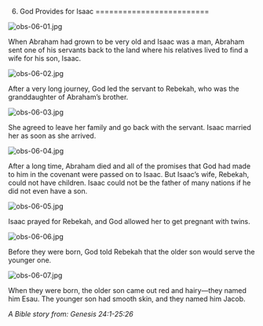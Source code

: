 6. God Provides for Isaac
=========================

![obs-06-01.jpg](/var/www/vhosts/door43.org/httpdocs/data/gitrepo/media/en/obs/obs-06-01.jpg "obs-06-01.jpg")

When Abraham had grown to be very old and Isaac was a man, Abraham sent
one of his servants back to the land where his relatives lived to find a
wife for his son, Isaac.

![obs-06-02.jpg](/var/www/vhosts/door43.org/httpdocs/data/gitrepo/media/en/obs/obs-06-02.jpg "obs-06-02.jpg")

After a very long journey, God led the servant to Rebekah, who was the
granddaughter of Abraham’s brother.

![obs-06-03.jpg](/var/www/vhosts/door43.org/httpdocs/data/gitrepo/media/en/obs/obs-06-03.jpg "obs-06-03.jpg")

She agreed to leave her family and go back with the servant. Isaac
married her as soon as she arrived.

![obs-06-04.jpg](/var/www/vhosts/door43.org/httpdocs/data/gitrepo/media/en/obs/obs-06-04.jpg "obs-06-04.jpg")

After a long time, Abraham died and all of the promises that God had
made to him in the covenant were passed on to Isaac. But Isaac’s wife,
Rebekah, could not have children. Isaac could not be the father of many
nations if he did not even have a son.

![obs-06-05.jpg](/var/www/vhosts/door43.org/httpdocs/data/gitrepo/media/en/obs/obs-06-05.jpg "obs-06-05.jpg")

Isaac prayed for Rebekah, and God allowed her to get pregnant with
twins.

![obs-06-06.jpg](/var/www/vhosts/door43.org/httpdocs/data/gitrepo/media/en/obs/obs-06-06.jpg "obs-06-06.jpg")

Before they were born, God told Rebekah that the older son would serve
the younger one.

![obs-06-07.jpg](/var/www/vhosts/door43.org/httpdocs/data/gitrepo/media/en/obs/obs-06-07.jpg "obs-06-07.jpg")

When they were born, the older son came out red and hairy—they named him
Esau. The younger son had smooth skin, and they named him Jacob.

*A Bible story from: Genesis 24:1-25:26*

